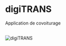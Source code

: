 # digiTRANS
Application de covoiturage

<br>
<img src="http://www.digitrans.technchange.net/media/assets/images/icon_digitrans-01.png" title="digiTRANS"/>
<br>

